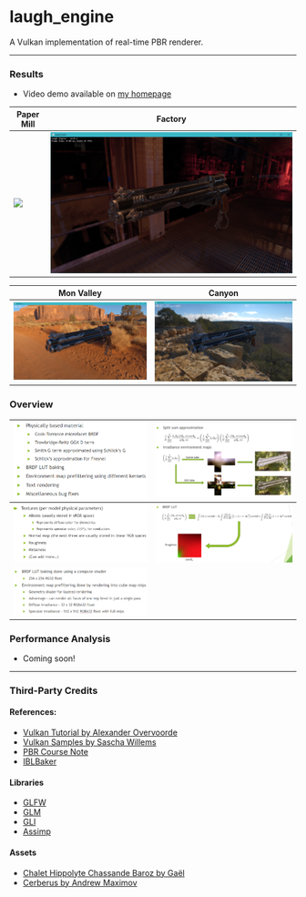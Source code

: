 # laugh_engine

A Vulkan implementation of real-time PBR renderer.

---

### Results

* Video demo available on [my homepage](http://jian-ru.github.io/)

| Paper Mill | Factory |
| --- | --- |
| ![](docs/paper_mill.png) | ![](docs/factory.png) |

| Mon Valley | Canyon |
| --- | --- |
| ![](docs/mon_valley.png) | ![](docs/canyon.png) |

### Overview

| ![](docs/how_it_work0.png) | ![](docs/how_it_work1.png) |
| --- | --- |
| ![](docs/how_it_work3.png) | ![](docs/how_it_work2.png) |
| ![](docs/how_it_work4.png) |

### Performance Analysis

* Coming soon!

---

### Third-Party Credits

#### References:
* [Vulkan Tutorial by Alexander Overvoorde](https://vulkan-tutorial.com)
* [Vulkan Samples by Sascha Willems](https://github.com/SaschaWillems/Vulkan)
* [PBR Course Note](http://blog.selfshadow.com/publications/s2013-shading-course/karis/s2013_pbs_epic_notes_v2.pdf)
* [IBLBaker](https://github.com/derkreature/IBLBaker)

#### Libraries
* [GLFW](http://www.glfw.org/)
* [GLM](http://glm.g-truc.net/0.9.8/index.html)
* [GLI](http://gli.g-truc.net/0.8.2/index.html)
* [Assimp](http://www.assimp.org/)

#### Assets
* [Chalet Hippolyte Chassande Baroz by Gaël](https://skfb.ly/HDVU)
* [Cerberus by Andrew Maximov](http://artisaverb.info/Cerberus.html)
